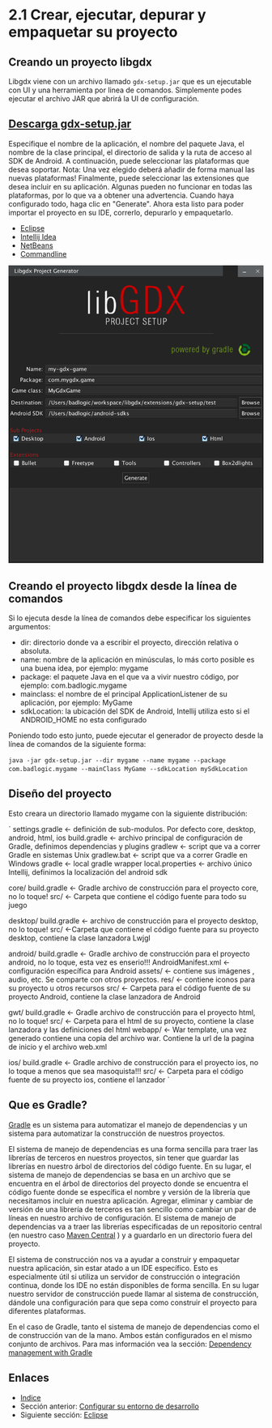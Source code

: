 # 2.1 Crear, ejecutar, depurar y empaquetar su proyecto

## Creando un proyecto libgdx

Libgdx viene con un archivo llamado `gdx-setup.jar` que es un ejecutable con UI y una herramienta por linea de comandos. Simplemente podes ejecutar el archivo JAR que abrirá la UI de configuración.

## [Descarga gdx-setup.jar](https://bitly.com/1i3C7i3)

Especifique el nombre de la aplicación, el nombre del paquete Java, el nombre de la clase principal, el directorio de salida y la ruta de acceso al SDK de Android. A continuación, puede seleccionar las plataformas que desea soportar.
Nota: Una vez elegido deberá añadir de forma manual las nuevas plataformas!
Finalmente, puede seleccionar las extensiones que desea incluir en su aplicación. Algunas pueden no funcionar en todas las plataformas, por lo que va a obtener una advertencia. Cuando haya configurado todo, haga clic en "Generate".
Ahora esta listo para poder importar el proyecto en su IDE, correrlo, depurarlo y empaquetarlo.


- [Eclipse](02.2.md)
- [Intellij Idea](02.3.md)
- [NetBeans](02.4.md)
- [Commandline](02.5.md)
  
![LibGDXGenerator](./eBook/images/configuracion/2.1.png)

## Creando el proyecto libgdx desde la línea de comandos

Si lo ejecuta desde la línea de comandos debe especificar los siguientes argumentos:

- dir: directorio donde va a escribir el proyecto, dirección relativa o absoluta.
- name: nombre de la aplicación en minúsculas, lo más corto posible es una buena idea, por ejemplo: mygame
- package: el paquete Java en el que va a vivir nuestro código, por ejemplo: com.badlogic.mygame
- mainclass: el nombre de el principal ApplicationListener de su aplicación, por ejemplo: MyGame
- sdkLocation: la ubicación del SDK de Android, Intellij utiliza esto si el ANDROID_HOME no esta configurado

Poniendo todo esto junto, puede ejecutar el generador de proyecto desde la línea de comandos de la siguiente forma:

`java -jar gdx-setup.jar --dir mygame --name mygame --package com.badlogic.mygame --mainClass MyGame --sdkLocation mySdkLocation`

## Diseño del proyecto

Esto creara un directorio llamado mygame con la siguiente distribución:

`
settings.gradle            <- definición de sub-modulos. Por defecto core, desktop, android, html, ios
build.gradle               <- archivo principal de configuración de Gradle, definimos dependencias y plugins
gradlew                    <- script que va a correr Gradle en sistemas Unix
gradlew.bat                <- script que va a correr Gradle en Windows
gradle                     <- local gradle wrapper
local.properties           <- archivo único Intellij, definimos la localización del android sdk

core/
    build.gradle           <- Gradle archivo de construcción para el proyecto core, no lo toque!
    src/                   <- Carpeta que contiene el código fuente para todo su juego

desktop/
    build.gradle           <- archivo de construcción para el proyecto desktop, no lo toque!
    src/                   <-Carpeta que contiene el código fuente para su proyecto desktop, contiene la clase lanzadora Lwjgl

android/
    build.gradle           <- Gradle archivo de construcción para el proyecto android, no lo toque, esta vez es enserio!!!
    AndroidManifest.xml    <- configuración específica para Android
    assets/                <- contiene sus imágenes , audio, etc.  Se comparte con otros proyectos.
    res/                   <- contiene iconos para su proyecto u otros recursos
    src/                   <- Carpeta para el código fuente de su proyecto Android, contiene la clase lanzadora de Android

gwt/
    build.gradle           <- Gradle archivo de construcción para el proyecto html, no lo toque!
    src/                   <- Carpeta para el html de su proyecto, contiene la clase lanzadora y las definiciones del html
    webapp/                <- War template, una vez generado contiene una copia del archivo war. Contiene la url de la pagina de inicio y el archivo web.xml


ios/
    build.gradle           <- Gradle archivo de construcción para el proyecto ios, no lo toque a menos que sea masoquista!!!
    src/                   <- Carpeta para el código fuente de su proyecto ios, contiene el lanzador
`

## Que es Gradle?

[Gradle](http://www.gradle.org/) es un sistema para automatizar el manejo de dependencias y un sistema para automatizar la construcción de nuestros proyectos.

El sistema de manejo de dependencias es una forma sencilla para traer las librerías de terceros en nuestros proyectos, sin tener que guardar las librerías en nuestro árbol de directorios del código fuente.
En su lugar, el sistema de manejo de dependencias se basa en un archivo que se encuentra en el árbol de directorios del proyecto donde se encuentra el código fuente donde se específica el nombre y versión de la librería que necesitamos incluir en nuestra aplicación.
Agregar, eliminar y cambiar de versión de una librería de terceros es tan sencillo como cambiar un par de líneas en nuestro archivo de configuración. El sistema de manejo de dependencias va a traer las librerías especificadas de un repositorio central (en nuestro caso [Maven Central](http://search.maven.org/) ) y a guardarlo en un directorio fuera del proyecto.

El sistema de construcción nos va a ayudar a construir y empaquetar nuestra aplicación, sin estar atado a un IDE específico. Esto es especialmente útil si utiliza un servidor de construcción o integración continua, donde los IDE no están disponibles de forma sencilla. En su lugar nuestro servidor de construcción puede llamar al sistema de construcción, dándole una configuración para que sepa como construir el proyecto para diferentes plataformas.

En el caso de Gradle, tanto el sistema de manejo de dependencias como el de construcción van de la mano. Ambos están configurados en el mismo conjunto de archivos. Para mas información vea la sección: [Dependency management with Gradle](https://github.com/libgdx/libgdx/wiki/Dependency-management-with-Gradle)

## Enlaces

- [Indice](preface.md)
- Sección anterior: [Configurar su entorno de desarrollo](02.0.md)
- Siguiente sección: [Eclipse](02.2.md)
